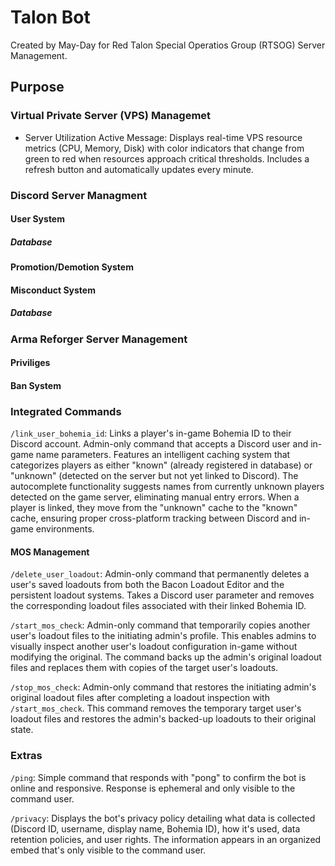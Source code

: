 # Talon Bot
Created by May-Day for Red Talon Special Operatios Group (RTSOG) Server Management.

## Purpose
### Virtual Private Server (VPS) Managemet
- Server Utilization Active Message: Displays real-time VPS resource metrics (CPU, Memory, Disk) with color indicators that change from green to red when resources approach critical thresholds. Includes a refresh button and automatically updates every minute.
### Discord Server Managment
#### User System
##### Database
#### Promotion/Demotion System
#### Misconduct System
##### Database
### Arma Reforger Server Management
#### Priviliges
#### Ban System
### Integrated Commands
`/link_user_bohemia_id`: Links a player's in-game Bohemia ID to their Discord account. Admin-only command that accepts a Discord user and in-game name parameters. Features an intelligent caching system that categorizes players as either "known" (already registered in database) or "unknown" (detected on the server but not yet linked to Discord). The autocomplete functionality suggests names from currently unknown players detected on the game server, eliminating manual entry errors. When a player is linked, they move from the "unknown" cache to the "known" cache, ensuring proper cross-platform tracking between Discord and in-game environments.
#### MOS Management
`/delete_user_loadout`: Admin-only command that permanently deletes a user's saved loadouts from both the Bacon Loadout Editor and the persistent loadout systems. Takes a Discord user parameter and removes the corresponding loadout files associated with their linked Bohemia ID.

`/start_mos_check`: Admin-only command that temporarily copies another user's loadout files to the initiating admin's profile. This enables admins to visually inspect another user's loadout configuration in-game without modifying the original. The command backs up the admin's original loadout files and replaces them with copies of the target user's loadouts.

`/stop_mos_check`: Admin-only command that restores the initiating admin's original loadout files after completing a loadout inspection with `/start_mos_check`. This command removes the temporary target user's loadout files and restores the admin's backed-up loadouts to their original state.

### Extras
`/ping`: Simple command that responds with "pong" to confirm the bot is online and responsive. Response is ephemeral and only visible to the command user.

`/privacy`: Displays the bot's privacy policy detailing what data is collected (Discord ID, username, display name, Bohemia ID), how it's used, data retention policies, and user rights. The information appears in an organized embed that's only visible to the command user.

